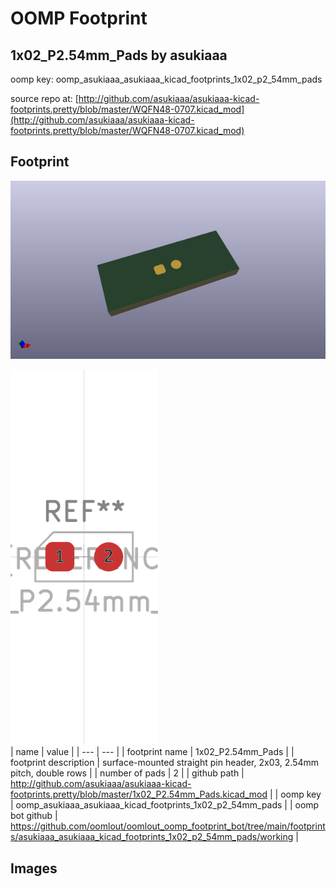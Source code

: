 # OOMP Footprint  
## 1x02_P2.54mm_Pads  by asukiaaa  
  
oomp key: oomp_asukiaaa_asukiaaa_kicad_footprints_1x02_p2_54mm_pads  
  
source repo at: [http://github.com/asukiaaa/asukiaaa-kicad-footprints.pretty/blob/master/WQFN48-0707.kicad_mod](http://github.com/asukiaaa/asukiaaa-kicad-footprints.pretty/blob/master/WQFN48-0707.kicad_mod)  
## Footprint  
  
[![working_kicad_pcb_3d.png](working_kicad_pcb_3d_600.png)](working_kicad_pcb_3d.png)  
  
[![working.png](working_600.png)](working.png)  
| name | value | 
| --- | --- | 
| footprint name | 1x02_P2.54mm_Pads | 
| footprint description | surface-mounted straight pin header, 2x03, 2.54mm pitch, double rows | 
| number of pads | 2 | 
| github path | http://github.com/asukiaaa/asukiaaa-kicad-footprints.pretty/blob/master/1x02_P2.54mm_Pads.kicad_mod | 
| oomp key | oomp_asukiaaa_asukiaaa_kicad_footprints_1x02_p2_54mm_pads | 
| oomp bot github | https://github.com/oomlout/oomlout_oomp_footprint_bot/tree/main/footprints/asukiaaa_asukiaaa_kicad_footprints_1x02_p2_54mm_pads/working | 
## Images  
